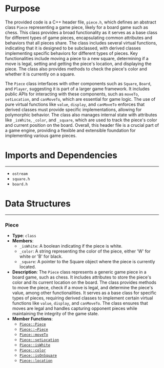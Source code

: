# Purpose
The provided code is a C++ header file, `piece.h`, which defines an abstract class `Piece` representing a game piece, likely for a board game such as chess. This class provides a broad functionality as it serves as a base class for different types of game pieces, encapsulating common attributes and behaviors that all pieces share. The class includes several virtual functions, indicating that it is designed to be subclassed, with derived classes implementing specific behaviors for different types of pieces. Key functionalities include moving a piece to a new square, determining if a move is legal, setting and getting the piece's location, and displaying the piece. The class also provides methods to check the piece's color and whether it is currently on a square.

The `Piece` class interfaces with other components such as `Square`, `Board`, and `Player`, suggesting it is part of a larger game framework. It includes public APIs for interacting with these components, such as `moveTo`, `setLocation`, and `canMoveTo`, which are essential for game logic. The use of pure virtual functions like `value`, `display`, and `canMoveTo` enforces that derived classes must provide specific implementations, allowing for polymorphic behavior. The class also manages internal state with attributes like `_isWhite`, `_color`, and `_square`, which are used to track the piece's color and current position on the board. Overall, this header file is a crucial part of a game engine, providing a flexible and extensible foundation for implementing various game pieces.
# Imports and Dependencies

---
- `ostream`
- `square.h`
- `board.h`


# Data Structures

---
### Piece<!-- {{#data_structure:Piece}} -->
- **Type**: `class`
- **Members**:
    - `_isWhite`: A boolean indicating if the piece is white.
    - `_color`: A string representing the color of the piece, either 'W' for white or 'B' for black.
    - `_square`: A pointer to the Square object where the piece is currently located.
- **Description**: The `Piece` class represents a generic game piece in a board game, such as chess. It includes attributes to store the piece's color and its current location on the board. The class provides methods to move the piece, check if a move is legal, and determine the piece's value, among other functionalities. It serves as a base class for specific types of pieces, requiring derived classes to implement certain virtual functions like `value`, `display`, and `canMoveTo`. The class ensures that moves are legal and handles capturing opponent pieces while maintaining the integrity of the game state.
- **Member Functions**:
    - [`Piece::Piece`](piece.cpp.driver.md#Piece::Piece)
    - [`Piece::~Piece`](piece.cpp.driver.md#Piece::~Piece)
    - [`Piece::moveTo`](piece.cpp.driver.md#Piece::moveTo)
    - [`Piece::setLocation`](piece.cpp.driver.md#Piece::setLocation)
    - [`Piece::isWhite`](piece.cpp.driver.md#Piece::isWhite)
    - [`Piece::color`](piece.cpp.driver.md#Piece::color)
    - [`Piece::isOnSquare`](piece.cpp.driver.md#Piece::isOnSquare)
    - [`Piece::location`](piece.cpp.driver.md#Piece::location)


